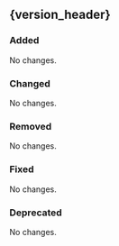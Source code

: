 
## {version_header}

### Added

No changes.

### Changed

No changes.

### Removed

No changes.

### Fixed

No changes.

### Deprecated

No changes.
